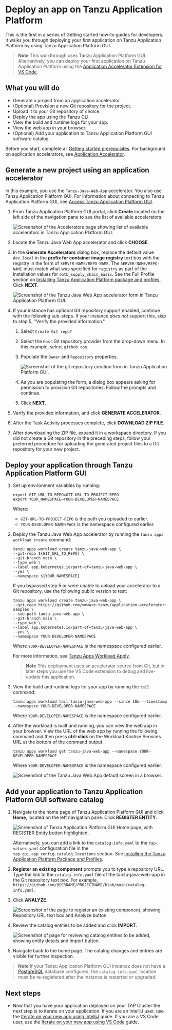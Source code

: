 # Deploy an app on Tanzu Application Platform

This is the first in a series of Getting started how-to guides for developers. It walks you through deploying your first application on Tanzu Application Platform by using Tanzu Application Platform GUI.

>**Note** This walkthrough uses Tanzu Application Platform GUI. Alternatively, you can deploy your first application on Tanzu Application Platform using the [Application Accelerator Extension for VS Code](../application-accelerator/vscode.hbs.md).

## <a id="you-will"></a>What you will do

- Generate a project from an application accelerator.
- (Optional) Provision a new Git repository for the project.
- Upload it to your Git repository of choice.
- Deploy the app using the Tanzu CLI.
- View the build and runtime logs for your app.
- View the web app in your browser.
- (Optional) Add your application to Tanzu Application Platform GUI software catalog.

Before you start, complete all [Getting started prerequisites](../getting-started.md#get-started-prereqs). For background on application accelerators, see [Application Accelerator](about-application-accelerator.md).

## <a id="generate-project"></a>Generate a new project using an application accelerator

In this example, you use the `Tanzu-Java-Web-App` accelerator. You also use Tanzu Application Platform GUI. For information about connecting to Tanzu Application Platform GUI, see
   [Access Tanzu Application Platform GUI](../tap-gui/accessing-tap-gui.md).

1. From Tanzu Application Platform GUI portal, click **Create** located on the left side of the
   navigation pane to see the list of available accelerators.

    ![Screenshot of the Accelerators page showing list of available accelerators in Tanzu Application Platform GUI.](../images/getting-started-tap-gui-1.png)

2. Locate the Tanzu Java Web App accelerator and click **CHOOSE**.

3. In the **Generate Accelerators** dialog box, replace the default value `dev.local` in the **prefix for container image registry** text box
   with the registry in the form of `SERVER-NAME/REPO-NAME`.
   The `SERVER-NAME/REPO-NAME` must match what was specified for `registry` as part of the installation values for `ootb_supply_chain_basic`. See the Full Profile section on [Installing Tanzu Application Platform package and profiles](../install.hbs.md#full-profile). Click **NEXT**.

    ![Screenshot of the Tanzu Java Web App accelerator form in Tanzu Application Platform GUI.](../images/getting-started-tap-gui-1-1.png)

4. If your instance has optional Git repository support enabled, continue with the following sub-steps. If your instance _does not_ support this, skip to step 5, "Verify the provided information."
    1. Select `Create Git repo?`
    2. Select the `Host` Git repository provider from the drop-down menu. In this example, select `github.com`.
    3. Populate the `Owner` and `Repository` properties.

        ![Screenshot of the git repository creation form in Tanzu Application Platform GUI.](../images/getting-started-tap-gui-1-2.png)

    4. As you are populating the form, a dialog box appears asking for permission to provision Git repositories. Follow the prompts and continue.
    5. Click **NEXT**.

5. Verify the provided information, and click **GENERATE ACCELERATOR**.

6. After the Task Activity processes complete, click **DOWNLOAD ZIP FILE**.

7. After downloading the ZIP file, expand it in a workspace directory. If you did not create a Git repository in the preceding steps, follow your preferred procedure for uploading the generated project files to a Git repository for your new project.

## <a id="deploy-your-app"></a>Deploy your application through Tanzu Application Platform GUI

1. Set up environment variables by running:

    ```console
    export GIT_URL_TO_REPO=GIT-URL-TO-PROJECT-REPO
    export YOUR_NAMESPACE=YOUR-DEVELOPER-NAMESPACE
    ```

    Where:

    - `GIT-URL-TO-PROJECT-REPO` is the path you uploaded to earlier.
    - `YOUR-DEVELOPER-NAMESPACE` is the namespace configured earlier.

2. Deploy the Tanzu Java Web App accelerator by running the `tanzu apps workload create` command:

    ```console
    tanzu apps workload create tanzu-java-web-app \
    --git-repo ${GIT_URL_TO_REPO} \
    --git-branch main \
    --type web \
    --label app.kubernetes.io/part-of=tanzu-java-web-app \
    --yes \
    --namespace ${YOUR_NAMESPACE}
    ```

    If you bypassed step 5 or were unable to upload your accelerator to a Git repository, use the following public version to test:

    ```console
    tanzu apps workload create tanzu-java-web-app \
    --git-repo https://github.com/vmware-tanzu/application-accelerator-samples \
    --sub-path tanzu-java-web-app \
    --git-branch main \
    --type web \
    --label app.kubernetes.io/part-of=tanzu-java-web-app \
    --yes \
    --namespace YOUR-DEVELOPER-NAMESPACE
    ```

    Where `YOUR-DEVELOPER-NAMESPACE` is the namespace configured earlier.

    For more information, see [Tanzu Apps Workload Apply](../cli-plugins/apps/command-reference/workload_create_update_apply.hbs.md).

    > **Note** This deployment uses an accelerator source from Git, but in later steps you use the VS Code extension
    to debug and live-update this application.

3. View the build and runtime logs for your app by running the `tail` command:

    ```console
    tanzu apps workload tail tanzu-java-web-app --since 10m --timestamp --namespace YOUR-DEVELOPER-NAMESPACE
    ```

    Where `YOUR-DEVELOPER-NAMESPACE` is the namespace configured earlier.

4. After the workload is built and running, you can view the web app in your browser. View the URL of the web app by running the following command and then press **ctrl-click** on the Workload Knative Services URL at the bottom of the command output.

    ```console
    tanzu apps workload get tanzu-java-web-app --namespace YOUR-DEVELOPER-NAMESPACE
    ```

    Where `YOUR-DEVELOPER-NAMESPACE` is the namespace configured earlier.

    ![Screenshot of the Tanzu Java Web App default screen in a browser.](../images/getting-started-tap-gui-8.png)


## <a id="add-app-to-gui-cat"></a>Add your application to Tanzu Application Platform GUI software catalog

1. Navigate to the home page of Tanzu Application Platform GUI and click **Home**, located on the left navigation pane. Click **REGISTER ENTITY**.

    ![Screenshot of Tanzu Application Platform GUI Home page, with REGISTER Entity button highlighted.](../images/getting-started-tap-gui-5.png)

    Alternatively, you can add a link to the `catalog-info.yaml` to the `tap-values.yaml` configuration file in the `tap_gui.app_config.catalog.locations` section. See [Installing the Tanzu Application Platform Package and Profiles](../install.md#full-profile).

2. **Register an existing component** prompts you to type a repository URL.
Type the link to the `catalog-info.yaml` file of the tanzu-java-web-app in the Git repository text box. For example,
`https://github.com/USERNAME/PROJECTNAME/blob/main/catalog-info.yaml`.

1. Click **ANALYZE**.

    ![Screenshot of the page to register an existing component, showing Repository URL text box and Analyze button.](../images/getting-started-tap-gui-6.png)

2. Review the catalog entities to be added and click **IMPORT**.

    ![Screenshot of page for reviewing catalog entities to be added, showing entity details and Import button.](../images/getting-started-tap-gui-7.png)

3. Navigate back to the home page. The catalog changes and entries are visible for further inspection.

>**Note** If your Tanzu Application Platform GUI instance does not have a [PostgreSQL](../tap-gui/database.md) database configured, the `catalog-info.yaml` location must be re-registered after the instance is restarted or upgraded.

## Next steps

- Now that you have your application deployed on your TAP Cluster the next step is to iterate on your application. If you are an IntelliJ user, use the [Iterate on your new app using IntelliJ](iterate-new-app-intellij.hbs.md) guide. If you are a VS Code user, use the [Iterate on your new app using VS Code](iterate-new-app-vscode.hbs.md) guide.
